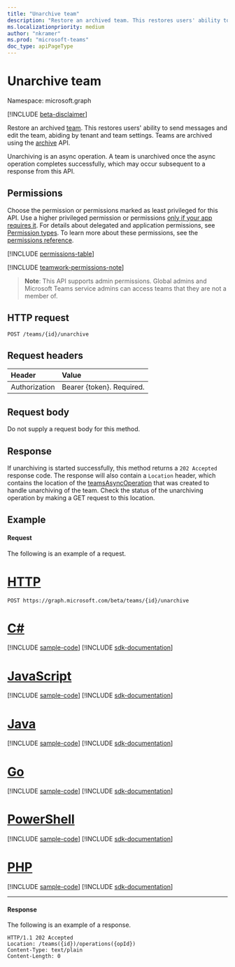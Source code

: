 ```yaml
---
title: "Unarchive team"
description: "Restore an archived team. This restores users' ability to send messages and edit the team, abiding by tenant and team settings. Teams are archived using the archive API."
ms.localizationpriority: medium
author: "nkramer"
ms.prod: "microsoft-teams"
doc_type: apiPageType
---
```


# Unarchive team

Namespace: microsoft.graph

[!INCLUDE [beta-disclaimer](../../includes/beta-disclaimer.md)]

Restore an archived [team](../resources/team.md). This restores users' ability to send messages and edit the team, abiding by tenant and team settings. Teams are archived using the [archive](team-archive.md) API.

Unarchiving is an async operation. A team is unarchived once the async operation completes successfully, which may occur subsequent to a response from this API.

## Permissions
Choose the permission or permissions marked as least privileged for this API. Use a higher privileged permission or permissions [only if your app requires it](/graph/permissions-overview#best-practices-for-using-microsoft-graph-permissions). For details about delegated and application permissions, see [Permission types](/graph/permissions-overview#permission-types). To learn more about these permissions, see the [permissions reference](/graph/permissions-reference).

<!-- { "blockType": "permissions", "name": "team_unarchive" } -->
[!INCLUDE [permissions-table](../includes/permissions/team-unarchive-permissions.md)]

[!INCLUDE [teamwork-permissions-note](../../../includes/teamwork-permissions-note.md)]

> **Note**: This API supports admin permissions. Global admins and Microsoft Teams service admins can access teams that they are not a member of.

## HTTP request
<!-- { "blockType": "ignored" } -->
```http
POST /teams/{id}/unarchive
```

## Request headers
| Header       | Value |
|:---------------|:--------|
| Authorization  | Bearer {token}. Required.  |

## Request body
Do not supply a request body for this method.

## Response

If unarchiving is started successfully, this method returns a `202 Accepted` response code. The response will also contain a `Location` header, which contains the location of the [teamsAsyncOperation](../resources/teamsasyncoperation.md) that was created to handle unarchiving of the team. Check the status of the unarchiving operation by making a GET request to this location.

## Example
#### Request
The following is an example of a request.

# [HTTP](#tab/http)
<!-- {
  "blockType": "request",
  "name": "unarchive_team"
}-->
```http
POST https://graph.microsoft.com/beta/teams/{id}/unarchive
```

# [C#](#tab/csharp)
[!INCLUDE [sample-code](../includes/snippets/csharp/unarchive-team-csharp-snippets.md)]
[!INCLUDE [sdk-documentation](../includes/snippets/snippets-sdk-documentation-link.md)]

# [JavaScript](#tab/javascript)
[!INCLUDE [sample-code](../includes/snippets/javascript/unarchive-team-javascript-snippets.md)]
[!INCLUDE [sdk-documentation](../includes/snippets/snippets-sdk-documentation-link.md)]

# [Java](#tab/java)
[!INCLUDE [sample-code](../includes/snippets/java/unarchive-team-java-snippets.md)]
[!INCLUDE [sdk-documentation](../includes/snippets/snippets-sdk-documentation-link.md)]

# [Go](#tab/go)
[!INCLUDE [sample-code](../includes/snippets/go/unarchive-team-go-snippets.md)]
[!INCLUDE [sdk-documentation](../includes/snippets/snippets-sdk-documentation-link.md)]

# [PowerShell](#tab/powershell)
[!INCLUDE [sample-code](../includes/snippets/powershell/unarchive-team-powershell-snippets.md)]
[!INCLUDE [sdk-documentation](../includes/snippets/snippets-sdk-documentation-link.md)]

# [PHP](#tab/php)
[!INCLUDE [sample-code](../includes/snippets/php/unarchive-team-php-snippets.md)]
[!INCLUDE [sdk-documentation](../includes/snippets/snippets-sdk-documentation-link.md)]

---

#### Response
The following is an example of a response.
<!-- {
  "blockType": "response",
  "name": "unarchive_team"
}-->
```http
HTTP/1.1 202 Accepted
Location: /teams({id})/operations({opId})
Content-Type: text/plain
Content-Length: 0
```

<!-- uuid: 9a9bb83f-6f35-4426-bb04-73ca43ad6cc8
2015-10-25 14:57:30 UTC -->
<!--
{
  "type": "#page.annotation",
  "description": "Unarchive team",
  "keywords": "",
  "section": "documentation",
  "tocPath": "",
  "suppressions": []
}
-->
